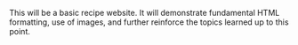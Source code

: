 This will be a basic recipe website. It will demonstrate fundamental HTML formatting, use of images, and further reinforce the topics learned up to this point.